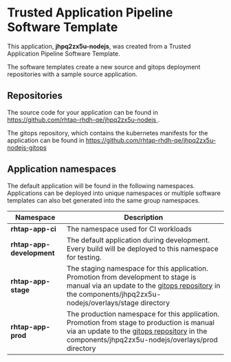 # Trusted Application Pipeline Software Template

This application, **jhpq2zx5u-nodejs**, was created from a Trusted Application Pipeline Software Template.

The software templates create a new source and gitops deployment repositories with a sample source application. 

## Repositories

The source code for your application can be found in [https://github.com/rhtap-rhdh-qe/jhpq2zx5u-nodejs ](https://github.com/rhtap-rhdh-qe/jhpq2zx5u-nodejs ).
 
The gitops repository, which contains the kubernetes manifests for the application can be found in 
[https://github.com/rhtap-rhdh-qe/jhpq2zx5u-nodejs-gitops ](https://github.com/rhtap-rhdh-qe/jhpq2zx5u-nodejs-gitops ) 

## Application namespaces 

The default application will be found in the following namespaces. Applications can be deployed into unique namespaces or multiple software templates can also bet generated into the same group namespaces.  

|  Namespace   |  Description   |  
| -------- | -------- |
| **rhtap-app-ci** | The namespace used for CI workloads |
| **rhtap-app-development** | The default application during development. Every build will be deployed to this namespace for testing. |
| **rhtap-app-stage** | The staging namespace for this application. Promotion from development to stage is manual via an update to the [gitops repository](https://github.com/rhtap-rhdh-qe/jhpq2zx5u-nodejs-gitops ) in the components/jhpq2zx5u-nodejs/overlays/stage directory |
| **rhtap-app-prod** | The production namespace for this application. Promotion from stage to production is manual via an update to the [gitops repository](https://github.com/rhtap-rhdh-qe/jhpq2zx5u-nodejs-gitops ) in the components/jhpq2zx5u-nodejs/overlays/prod directory |